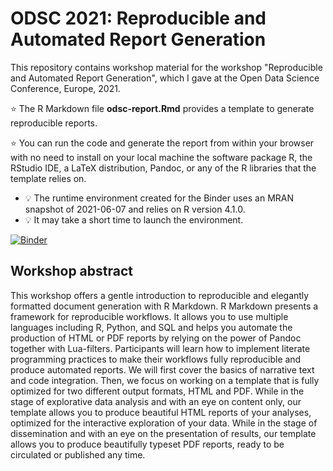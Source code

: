 # ODSC 2021: Reproducible and Automated Report Generation


This repository contains workshop material for the workshop "Reproducible and Automated Report Generation", which I gave at the Open Data Science Conference, Europe, 2021. 


:star: The R Markdown file **odsc-report.Rmd** provides a template to generate reproducible reports. 

:star: You can run the code and generate the report from within your browser with no need to install on your local machine the software package R, the RStudio IDE, a LaTeX distribution, Pandoc, or any of the R libraries that the template relies on.
  - :bulb: The runtime environment created for the Binder uses an MRAN snapshot of 2021-06-07 and relies on R version 4.1.0. 
  - :bulb: It may take a short time to launch the environment. 
  
  
[![Binder](https://mybinder.org/badge_logo.svg)](https://mybinder.org/v2/gh/jschultecloos/odsc_reproducible_reports/HEAD?urlpath=rstudio)  


## Workshop abstract

This workshop offers a gentle introduction to reproducible and elegantly formatted document generation with R Markdown. R Markdown presents a framework for reproducible workflows. It allows you to use multiple languages including R, Python, and SQL and helps you automate the production of HTML or PDF reports by relying on the power of Pandoc together with Lua-filters. Participants will learn how to implement literate programming practices to make their workflows fully reproducible and produce automated reports. We will first cover the basics of narrative text and code integration. Then, we focus on working on a template that is fully optimized for two different output formats, HTML and PDF. While in the stage of explorative data analysis and with an eye on content only, our template allows you to produce beautiful HTML reports of your analyses, optimized for the interactive exploration of your data. While in the stage of dissemination and with an eye on the presentation of results, our template allows you to produce beautifully typeset PDF reports, ready to be circulated or published any time.
